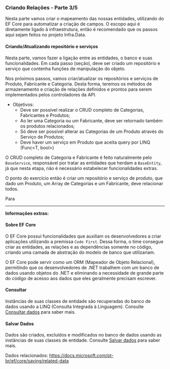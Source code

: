 ### Criando Relações - Parte 3/5

Nesta parte vamos criar o mapeamento das nossas entidades, utilizando do EF Core para automatizar a criação de campos. O escopo aqui é diretamente ligado à infraestrutura, então é recomendado que os passos aqui sejam feitos no projeto Infra.Data.



#### Criando/Atualizando repositório e serviços

Nesta parte, vamos fazer a ligação entre as entidades, o banco e suas funcionalidades. Em cada passo (seção), deve ser criado um repositório e serviço que contenha funções de manipulação do objeto.

Nos próximos passos, vamos criar/atualizar os repositórios e serviços de Produto, Fabricante e Categoria. Desta forma, teremos os métodos de armazenamento e criação de relações definidos e prontos para serem implementados pelos controladores da API.

- Objetivos:
  - Deve ser possível realizar o CRUD completo de Categorias, Fabricantes e Produtos;
  - Ao ler uma Categoria ou um Fabricante, deve ser retornado também os produtos relacionados;
  - Só deve ser possível alterar as Categorias de um Produto através do Serviço de Produtos;
  - Deve haver um serviço em Produto que aceita query por LINQ (Func<T, bool>)



O CRUD completo de Categoria e Fabricante é feito naturalmente pelo `BaseService`, responsável por tratar as entidades que herdam a `BaseEntity`, já que nesta etapa, não é necessário estabelecer funcionalidades extras.

O ponto do exercício então é criar um repositório e serviço de produto, que dado um Produto, um Array de Categorias e um Fabricante, deve relacionar todos.

Para 

---

**Informações extras:**

#### Sobre EF Core

O EF Core possui funcionalidades que auxiliam os desenvolvedores a criar aplicações utilizando a premissa `Code First`. Dessa forma, o time consegue criar as entidades, as relações e as dependências somente no código, criando uma camada de abstração do modelo de banco que utilizariam.

O EF Core pode servir como um ORM (Mapeador de Objeto Relacional), permitindo que os desenvolvedores de .NET trabalhem com um banco de dados usando objetos do .NET e eliminando a necessidade de grande parte do código de acesso aos dados que eles geralmente precisam escrever.



#### Consultar

Instâncias de suas classes de entidade são recuperadas do banco de dados usando a LINQ (Consulta Integrada à Linguagem). Consulte [Consultar dados](https://docs.microsoft.com/pt-br/ef/core/querying/index) para saber mais.



#### Salvar Dados

Dados são criados, excluídos e modificados no banco de dados usando as instâncias de suas classes de entidade. Consulte [Salvar dados](https://docs.microsoft.com/pt-br/ef/core/saving/index) para saber mais.

Dados relacionados: https://docs.microsoft.com/pt-br/ef/core/saving/related-data
